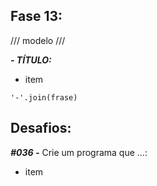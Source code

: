 ## Fase 13: 




/// modelo ///

***- TÍTULO:***
- item

```
'-'.join(frase)
```


## Desafios:

***#036 -*** Crie um programa que ...:
- item